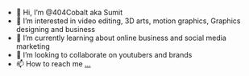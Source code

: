 - 👋 Hi, I’m @404Cobalt aka Sumit
- 👀 I’m interested in video editing, 3D arts, motion graphics, Graphics designing and business  
- 🌱 I’m currently learning about online business and social media marketing
- 💞️ I’m looking to collaborate on youtubers and brands
- 📫 How to reach me [...](https://www.instagram.com/404lcobalt/)

<!---
404Cobalt/404Cobalt is a ✨ special ✨ repository because its `README.md` (this file) appears on your GitHub profile.
You can click the Preview link to take a look at your changes.
--->
